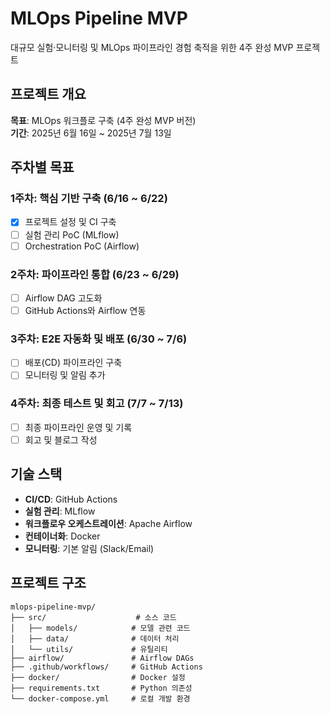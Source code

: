# MLOps Pipeline MVP

대규모 실험·모니터링 및 MLOps 파이프라인 경험 축적을 위한 4주 완성 MVP 프로젝트

## 프로젝트 개요

**목표**: MLOps 워크플로 구축 (4주 완성 MVP 버전)  
**기간**: 2025년 6월 16일 ~ 2025년 7월 13일

## 주차별 목표

### 1주차: 핵심 기반 구축 (6/16 ~ 6/22)
- [x] 프로젝트 설정 및 CI 구축
- [ ] 실험 관리 PoC (MLflow)
- [ ] Orchestration PoC (Airflow)

### 2주차: 파이프라인 통합 (6/23 ~ 6/29)
- [ ] Airflow DAG 고도화
- [ ] GitHub Actions와 Airflow 연동

### 3주차: E2E 자동화 및 배포 (6/30 ~ 7/6)
- [ ] 배포(CD) 파이프라인 구축
- [ ] 모니터링 및 알림 추가

### 4주차: 최종 테스트 및 회고 (7/7 ~ 7/13)
- [ ] 최종 파이프라인 운영 및 기록
- [ ] 회고 및 블로그 작성

## 기술 스택

- **CI/CD**: GitHub Actions
- **실험 관리**: MLflow
- **워크플로우 오케스트레이션**: Apache Airflow
- **컨테이너화**: Docker
- **모니터링**: 기본 알림 (Slack/Email)

## 프로젝트 구조

```
mlops-pipeline-mvp/
├── src/                    # 소스 코드
│   ├── models/            # 모델 관련 코드
│   ├── data/              # 데이터 처리
│   └── utils/             # 유틸리티
├── airflow/               # Airflow DAGs
├── .github/workflows/     # GitHub Actions
├── docker/                # Docker 설정
├── requirements.txt       # Python 의존성
└── docker-compose.yml     # 로컬 개발 환경
```
